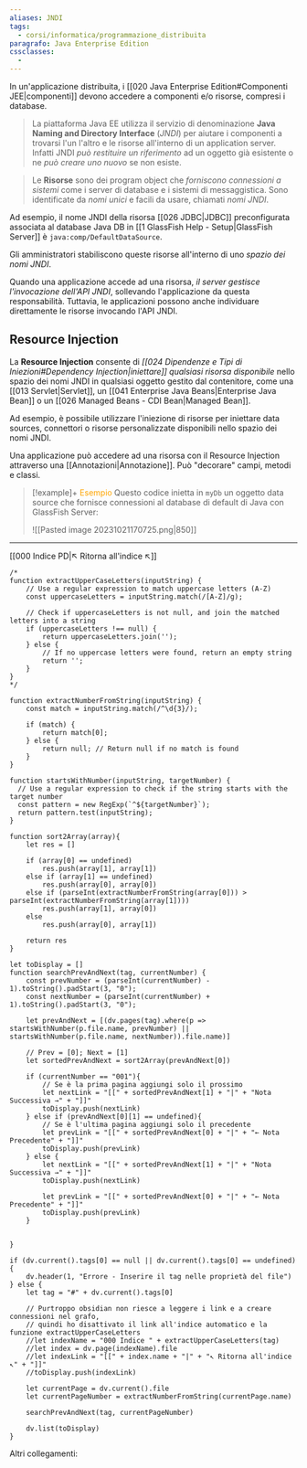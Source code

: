 ```yaml
---
aliases: JNDI
tags:
  - corsi/informatica/programmazione_distribuita
paragrafo: Java Enterprise Edition
cssclasses:
  - 
---
```

In un'applicazione distribuita, i [[020 Java Enterprise Edition#Componenti JEE|componenti]] devono accedere a componenti e/o risorse, compresi i database. 

>La piattaforma Java EE utilizza il servizio di denominazione **Java Naming and Directory Interface** (*JNDI*) per aiutare i componenti a trovarsi l'un l'altro e le risorse all'interno di un application server. Infatti JNDI *può restituire un riferimento* ad un oggetto già esistente o ne *può creare uno nuovo* se non esiste.

>Le **Risorse** sono dei program object che *forniscono connessioni a sistemi* come i server di database e i sistemi di messaggistica. Sono identificate da *nomi unici* e facili da usare, chiamati *nomi JNDI*. 

Ad esempio, il nome JNDI della risorsa [[026 JDBC|JDBC]] preconfigurata associata al database Java DB in [[1 GlassFish Help - Setup|GlassFish Server]] è `java:comp/DefaultDataSource`.

Gli amministratori stabiliscono queste risorse all'interno di uno *spazio dei nomi JNDI*.

Quando una applicazione accede ad una risorsa, *il server gestisce l'invocazione dell'API JNDI*, sollevando l'applicazione da questa responsabilità. Tuttavia, le applicazioni possono anche individuare direttamente le risorse invocando l'API JNDI.

## Resource Injection
La **Resource Injection** consente di *[[024 Dipendenze e Tipi di Iniezioni#Dependency Injection|iniettare]] qualsiasi risorsa disponibile* nello spazio dei nomi JNDI in qualsiasi oggetto gestito dal contenitore, come una [[013 Servlet|Servlet]], un [[041 Enterprise Java Beans|Enterprise Java Bean]] o un [[026 Managed Beans - CDI Bean|Managed Bean]].

Ad esempio, è possibile utilizzare l'iniezione di risorse per iniettare data sources, connettori o risorse personalizzate disponibili nello spazio dei nomi JNDI.

Una applicazione può accedere ad una risorsa con il Resource Injection attraverso una [[Annotazioni|Annotazione]]. Può "decorare" campi, metodi e classi.

> [!example]+ <font color="orange">Esempio</font>
>Questo codice inietta in `myDb` un oggetto data source che fornisce connessioni al database di default di Java con GlassFish Server:
>
>![[Pasted image 20231021170725.png|850]]


___
[[000 Indice PD|↖ Ritorna all'indice ↖]]

```dataviewjs
/*
function extractUpperCaseLetters(inputString) {
	// Use a regular expression to match uppercase letters (A-Z)
	const uppercaseLetters = inputString.match(/[A-Z]/g);
	
	// Check if uppercaseLetters is not null, and join the matched letters into a string
	if (uppercaseLetters !== null) {
		return uppercaseLetters.join('');
	} else {
	    // If no uppercase letters were found, return an empty string
	    return '';
	}
}
*/

function extractNumberFromString(inputString) {
	const match = inputString.match(/^\d{3}/);
	
	if (match) {
		return match[0];
	} else {
		return null; // Return null if no match is found
	}
}

function startsWithNumber(inputString, targetNumber) {
  // Use a regular expression to check if the string starts with the target number
  const pattern = new RegExp(`^${targetNumber}`);
  return pattern.test(inputString);
}

function sort2Array(array){
	let res = []
	
	if (array[0] == undefined)
		res.push(array[1], array[1])
	else if (array[1] == undefined)
		res.push(array[0], array[0])
	else if (parseInt(extractNumberFromString(array[0])) > parseInt(extractNumberFromString(array[1])))
		res.push(array[1], array[0])
	else
		res.push(array[0], array[1])
	
	return res
}

let toDisplay = []
function searchPrevAndNext(tag, currentNumber) {
	const prevNumber = (parseInt(currentNumber) - 1).toString().padStart(3, "0");
	const nextNumber = (parseInt(currentNumber) + 1).toString().padStart(3, "0");
	
	let prevAndNext = [(dv.pages(tag).where(p => startsWithNumber(p.file.name, prevNumber) || startsWithNumber(p.file.name, nextNumber)).file.name)]
	
	// Prev = [0]; Next = [1]
	let sortedPrevAndNext = sort2Array(prevAndNext[0])
	
	if (currentNumber == "001"){ 
		// Se è la prima pagina aggiungi solo il prossimo
		let nextLink = "[[" + sortedPrevAndNext[1] + "|" + "Nota Successiva →" + "]]"
		toDisplay.push(nextLink)
	} else if (prevAndNext[0][1] == undefined){
		// Se è l'ultima pagina aggiungi solo il precedente
		let prevLink = "[[" + sortedPrevAndNext[0] + "|" + "← Nota Precedente" + "]]"
		toDisplay.push(prevLink)
	} else {
		let nextLink = "[[" + sortedPrevAndNext[1] + "|" + "Nota Successiva →" + "]]"
		toDisplay.push(nextLink)
		
		let prevLink = "[[" + sortedPrevAndNext[0] + "|" + "← Nota Precedente" + "]]"
		toDisplay.push(prevLink)
	}
	
	
}

if (dv.current().tags[0] == null || dv.current().tags[0] == undefined){
	dv.header(1, "Errore - Inserire il tag nelle proprietà del file")
} else {
	let tag = "#" + dv.current().tags[0]

	// Purtroppo obsidian non riesce a leggere i link e a creare connessioni nel grafo,
	// quindi ho disattivato il link all'indice automatico e la funzione extractUpperCaseLetters
	//let indexName = "000 Indice " + extractUpperCaseLetters(tag)
	//let index = dv.page(indexName).file
	//let indexLink = "[[" + index.name + "|" + "↖ Ritorna all'indice ↖" + "]]"
	//toDisplay.push(indexLink)
	
	let currentPage = dv.current().file
	let currentPageNumber = extractNumberFromString(currentPage.name)
	
	searchPrevAndNext(tag, currentPageNumber)
	
	dv.list(toDisplay)
}
```

Altri collegamenti: 
